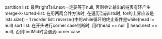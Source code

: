 partition list: 最后rightTail.next一定要等于null, 否则会让输出的链表有环产生
merge-k-sorted-list: 在用两两合并方法时, 在遍历当前lists时, for的上界应该是lists.size() - 1
reorder list: reverse()中的while循环的终止条件是while(head != null)
sort list: 在开头进行corner case判断时, 用if(head == null || head.next == null), 否则findMid时会遇到corner case
